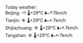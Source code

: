 Today weather:  
Beijing: ⛅️  🌡️+29°C 🌬️↑11km/h  
Tianjin: ☀️ 🌡️+29°C 🌬️←7km/h  
Shijiazhuang: ☀️ 🌡️+28°C 🌬️↖7km/h  
Tangshan: ☀️ 🌡️+29°C 🌬️←7km/h  
